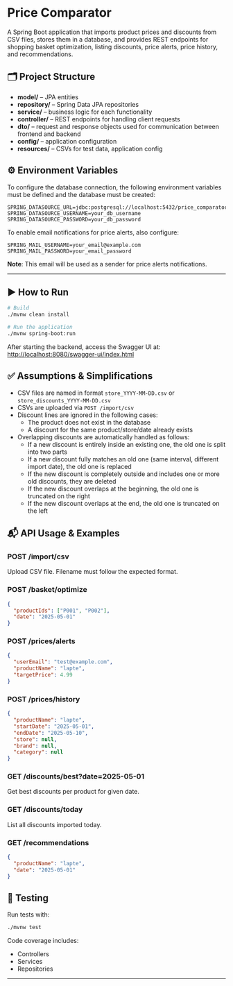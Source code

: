 # Price Comparator

A Spring Boot application that imports product prices and discounts from CSV files, stores them in a database, and provides REST endpoints for shopping basket optimization, listing discounts, price alerts, price history, and recommendations.

## 🗂️ Project Structure

- **model/** – JPA entities
- **repository/** – Spring Data JPA repositories
- **service/** – business logic for each functionality 
- **controller/** – REST endpoints for handling client requests 
- **dto/** – request and response objects used for communication between frontend and backend
- **config/** – application configuration 
- **resources/** – CSVs for test data, application config

## ⚙️ Environment Variables

To configure the database connection, the following environment variables must be defined and the database must be created:

```env
SPRING_DATASOURCE_URL=jdbc:postgresql://localhost:5432/price_comparator
SPRING_DATASOURCE_USERNAME=your_db_username
SPRING_DATASOURCE_PASSWORD=your_db_password
```

To enable email notifications for price alerts, also configure:

```env
SPRING_MAIL_USERNAME=your_email@example.com
SPRING_MAIL_PASSWORD=your_email_password
```
**Note**: This email will be used as a sender for price alerts notifications.

---
## ▶️ How to Run

```bash
# Build
./mvnw clean install

# Run the application
./mvnw spring-boot:run
```

After starting the backend, access the Swagger UI at:
[http://localhost:8080/swagger-ui/index.html](http://localhost:8080/swagger-ui/index.html)


## ✅ Assumptions & Simplifications

- CSV files are named in format `store_YYYY-MM-DD.csv` or `store_discounts_YYYY-MM-DD.csv`
- CSVs are uploaded via `POST /import/csv`
- Discount lines are ignored in the following cases:
   - The product does not exist in the database
   - A discount for the same product/store/date already exists
- Overlapping discounts are automatically handled as follows:
   - If a new discount is entirely inside an existing one, the old one is split into two parts
   - If a new discount fully matches an old one (same interval, different import date), the old one is replaced
   - If the new discount is completely outside and includes one or more old discounts, they are deleted
   - If the new discount overlaps at the beginning, the old one is truncated on the right
   - If the new discount overlaps at the end, the old one is truncated on the left

## 📬 API Usage & Examples

### POST /import/csv
Upload CSV file. Filename must follow the expected format.

### POST /basket/optimize
```json
{
  "productIds": ["P001", "P002"],
  "date": "2025-05-01"
}
```

### POST /prices/alerts
```json
{
  "userEmail": "test@example.com",
  "productName": "lapte",
  "targetPrice": 4.99
}
```

### POST /prices/history
```json
{
  "productName": "lapte",
  "startDate": "2025-05-01",
  "endDate": "2025-05-10",
  "store": null,
  "brand": null,
  "category": null
}
```

### GET /discounts/best?date=2025-05-01
Get best discounts per product for given date.

### GET /discounts/today
List all discounts imported today.

### GET /recommendations
```json
{
  "productName": "lapte",
  "date": "2025-05-01"
}
```

## 🧪 Testing

Run tests with:

```bash
./mvnw test
```

Code coverage includes:
- Controllers
- Services 
- Repositories
---
